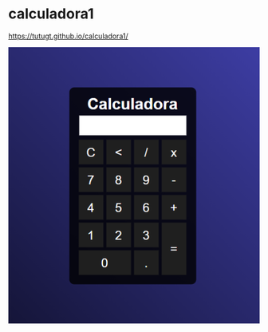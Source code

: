 # calculadora1

https://tutugt.github.io/calculadora1/

<a href="https://tutugt.github.io/calculadora1/"><img src="calc.png" class="media-object  img-responsive img-thumbnail"></a>

